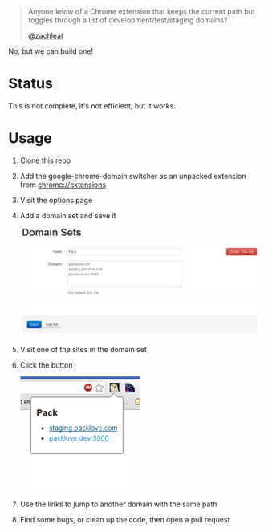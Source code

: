 > Anyone know of a Chrome extension that keeps the current path but toggles through a list of development/test/staging domains?
>
> [@zachleat](https://twitter.com/zachleat/status/337631500931588096)

No, but we can build one!

# Status

This is not complete, it's not efficient, but it works.

# Usage

1. Clone this repo
1. Add the google-chrome-domain switcher as an unpacked extension from [chrome://extensions](chrome://extensions)
1. Visit the options page
1. Add a domain set and save it
    
   ![example domain set](readme/domain_sets.png)
1. Visit one of the sites in the domain set
1. Click the button
    
   ![links](readme/popup.png)
1. Use the links to jump to another domain with the same path
1. Find some bugs, or clean up the code, then open a pull request
